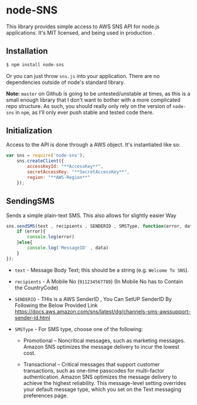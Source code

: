 # node-SNS
This library provides simple access to AWS SNS API for node.js applications.
It's MIT licensed, and being used in production .
## Installation

```sh
$ npm install node-sns
```

Or you can just throw `sns.js` into your application.  There are
no dependencies outside of node's standard library.

**Note:** `master` on Github is going to be untested/unstable at times,
          as this is a small enough library that I don't want to bother
          with a more complicated repo structure.  As such, you should
          really only rely on the version of `node-sns` in `npm`, as
          I'll only ever push stable and tested code there.

 ## Initialization

Access to the API is done through a AWS object.  It's instantiated
like so:
```js
var sns = require('node-sns');
    sns.createClient({       
        accessKeyId: "**AccessKey**",
        secretAccessKey: "**SecretAccessKey**",
        region: "**AWS-Region**"  
    });
```

## SendingSMS

Sends a simple plain-text SMS.  This also allows for slightly easier Way
```js
sns.sendSMS(text , recipients , SENDERID , SMSType, function(error, data){
    if (error){
        console.log(error)
    }else{
        console.log('MessageID' , data)
    }
});
```
 * `text` - Message Body Text; this should be a string
              (e.g. `Welcome To SNS`).
* `recipients` - A Mobile No (`911234567789`) 
                    (In Mobile No has to Contain the CountryCode)
* `SENDERID` - THis is a AWS SenderID , You Can SetUP SenderID By Following the Below Provided  Link
https://docs.aws.amazon.com/sns/latest/dg/channels-sms-awssupport-sender-id.html

* `SMSType` - For SMS type, choose one of the following: 


  *  Promotional – Noncritical messages, such as marketing messages. Amazon SNS optimizes the message delivery to incur the lowest cost.

   * Transactional – Critical messages that support customer transactions, such as one-time passcodes for multi-factor authentication. Amazon SNS optimizes the message delivery to achieve the highest reliability.
This message-level setting overrides your default message type, which you set on the Text messaging preferences page. 
